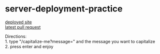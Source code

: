 # server-deployment-practice

[deployed site](https://server-deployment-practice-4hw0.onrender.com)  
[latest pull request](https://github.com/klesnykh/server-deployment-practice/pull/3)  

Directions:  
1\. type "/capitalize-me?message=" and the message you want to capitalize  
2\. press enter and enjoy
